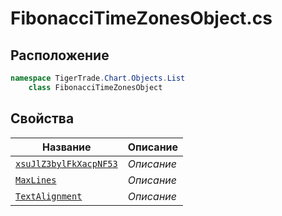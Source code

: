 
# FibonacciTimeZonesObject.cs
## Расположение
```csharp
namespace TigerTrade.Chart.Objects.List  
    class FibonacciTimeZonesObject
```

## Свойства
| Название | Описание |
| --- | --- |
| [`xsuJlZ3bylFkXacpNF53`](./svoistva/xsuJlZ3bylFkXacpNF53.md) | *Описание* |
| [`MaxLines`](./svoistva/MaxLines.md) | *Описание* |
| [`TextAlignment`](./svoistva/TextAlignment.md) | *Описание* |
